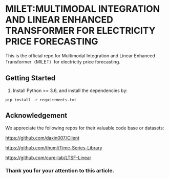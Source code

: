 # MILET:MULTIMODAL INTEGRATION AND LINEAR ENHANCED TRANSFORMER FOR ELECTRICITY PRICE FORECASTING

This is the official repo for Multimodal Integration and Linear Enhanced Transformer（MILET）for electricity price forecasting.

## Getting Started

1. Install Python >= 3.6, and install the dependencies by:

```
pip install -r requirements.txt
```

## Acknowledgement

We appreciate the following repos for their valuable code base or datasets:

https://github.com/daxin007/Client

https://github.com/thuml/Time-Series-Library

https://github.com/cure-lab/LTSF-Linear

### Thank you for your attention to this article.

